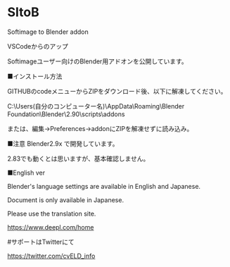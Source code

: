 # SItoB
Softimage to Blender addon

VSCodeからのアップ

Softimageユーザー向けのBlender用アドオンを公開しています。


■インストール方法

GITHUBのcodeメニューからZIPをダウンロード後、以下に解凍してください。

C:\Users\(自分のコンピューター名)\AppData\Roaming\Blender Foundation\Blender\2.90\scripts\addons

または、編集→Preferences→addonにZIPを解凍せずに読み込み。


■注意
Blender2.9x で開発しています。

2.83でも動くとは思いますが、基本確認しません。


■English ver

Blender's language settings are available in English and Japanese.

Document is only available in Japanese.

Please use the translation site.

https://www.deepl.com/home


#サポートはTwitterにて

https://twitter.com/cvELD_info

